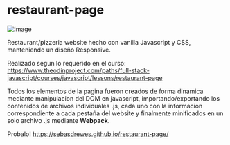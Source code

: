 # restaurant-page
![image](https://user-images.githubusercontent.com/81722772/121595095-4fafa580-ca14-11eb-9b4d-4a4e6fbe8e86.png)

Restaurant/pizzeria website hecho con vanilla Javascript y CSS, manteniendo un diseño Responsive.

Realizado segun lo requerido en el curso: https://www.theodinproject.com/paths/full-stack-javascript/courses/javascript/lessons/restaurant-page

Todos los elementos de la pagina fueron creados de forma dinamica mediante manipulacion del DOM en javascript, importando/exportando los contenidos de archivos
individuales .js, cada uno con la informacion correspondiente a cada pestaña del website y finalmente minificados en un solo archivo .js mediante **Webpack**.

Probalo! https://sebasdrewes.github.io/restaurant-page/
